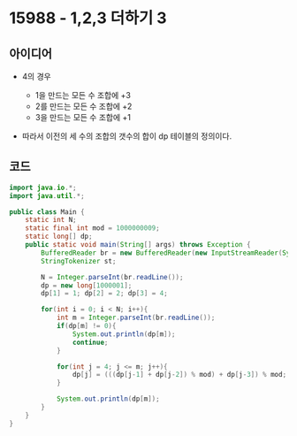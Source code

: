 # 15988 - 1,2,3 더하기 3



## 아이디어

* 4의 경우 
    - 1을 만드는 모든 수 조합에 +3
    - 2를 만드는 모든 수 조합에 +2
    - 3을 만드는 모든 수 조합에 +1

* 따라서 이전의 세 수의 조합의 갯수의 합이 dp 테이블의 정의이다.

## 코드

```java
import java.io.*;
import java.util.*;

public class Main {
    static int N;
    static final int mod = 1000000009;
    static long[] dp;
    public static void main(String[] args) throws Exception {
        BufferedReader br = new BufferedReader(new InputStreamReader(System.in));
        StringTokenizer st;

        N = Integer.parseInt(br.readLine());
        dp = new long[1000001];
        dp[1] = 1; dp[2] = 2; dp[3] = 4;

        for(int i = 0; i < N; i++){
            int m = Integer.parseInt(br.readLine());
            if(dp[m] != 0){
                System.out.println(dp[m]);
                continue;
            }

            for(int j = 4; j <= m; j++){
                dp[j] = (((dp[j-1] + dp[j-2]) % mod) + dp[j-3]) % mod;
            }

            System.out.println(dp[m]);
        }
    }
}
```